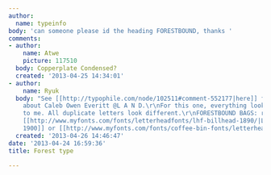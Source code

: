 ```yaml
---
author:
  name: typeinfo
body: 'can someone please id the heading FORESTBOUND, thanks '
comments:
- author:
    name: Atwe
    picture: 117510
  body: Copperplate Condensed?
  created: '2013-04-25 14:34:01'
- author:
    name: Ryuk
  body: "See [[http://typophile.com/node/102511#comment-552177|here]] for more details
    about Caleb Owen Everitt @L A N D.\r\nFor this one, everything looks hand-drawn
    to me. All duplicate letters look different.\r\nFORESTBOUND BAGS: reminds me of
    [[http://www.myfonts.com/fonts/letterheadfonts/lhf-billhead-1890/|LHF Billhead
    1900]] or [[http://www.myfonts.com/fonts/coffee-bin-fonts/letterhead|Letterhead]]."
  created: '2013-04-26 14:46:47'
date: '2013-04-24 16:59:36'
title: Forest type

---
```

